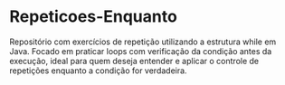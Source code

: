 # Repeticoes-Enquanto
Repositório com exercícios de repetição utilizando a estrutura while em Java. Focado em praticar loops com verificação da condição antes da execução, ideal para quem deseja entender e aplicar o controle de repetições enquanto a condição for verdadeira.
